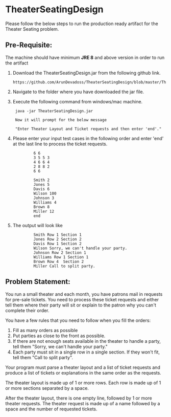 # TheaterSeatingDesign

Please follow the below steps to run the production ready artifact for the Theater Seating problem.

## Pre-Requisite:

The machine should have minimum **JRE 8** and above version in order to run the artifact

1)	Download the TheaterSeatingDesign.jar from the following github link.

		https://github.com/ArunDevadoss/TheaterSeatingDesign/blob/master/TheaterSeatingDesign.jar

2) Navigate to the folder where you have downloaded the jar file.

3) Execute the following command from windows/mac machine.
	
		java -jar TheaterSeatingDesign.jar
	
		Now it will prompt for the below message
	
		"Enter Theater Layout and Ticket requests and then enter 'end'."
	
4) Please enter your input test cases in the following order and enter 'end' at the last line to process the ticket requests.

				6 6
				3 5 5 3
				4 6 6 4
				2 8 8 2
				6 6

				Smith 2
				Jones 5
				Davis 6
				Wilson 100
				Johnson 3
				Williams 4
				Brown 8
				Miller 12
				end

5) The output will look like  
				
				Smith Row 1 Section 1
				Jones Row 2 Section 2
				Davis Row 1 Section 2
				Wilson Sorry, we can't handle your party.
				Johnson Row 2 Section 1
				Williams Row 1 Section 1
				Brown Row 4  Section 2
				Miller Call to split party.


## Problem Statement:

You run a small theater and each month, you have patrons mail in requests for pre-sale tickets.  You need to process these ticket requests and either tell them where their party will sit or explain to the patron why you can't complete their order.

You have a few rules that you need to follow when you fill the orders:
1.	Fill as many orders as possible
2.	Put parties as close to the front as possible.
3.	If there are not enough seats available in the theater to handle a party, tell them "Sorry, we can't handle your party."
4.	Each party must sit in a single row in a single section.  If they won't fit, tell them "Call to split party".

Your program must parse a theater layout and a list of ticket requests and produce a list of tickets or explanations in the same order as the requests.

The theater layout is made up of 1 or more rows.  Each row is made up of 1 or more sections separated by a space.

After the theater layout, there is one empty line, followed by 1 or more theater requests.  The theater request is made up of a name followed by a space and the number of requested tickets.
